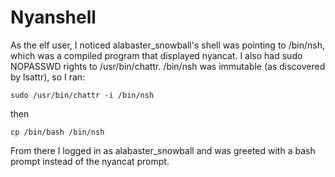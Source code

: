 # Nyanshell

As the elf user, I noticed alabaster_snowball's shell was pointing to /bin/nsh,
which was a compiled program that displayed nyancat. I also had sudo NOPASSWD
rights to /usr/bin/chattr. /bin/nsh was immutable (as discovered by lsattr), so
I ran:

`sudo /usr/bin/chattr -i /bin/nsh`

then

`cp /bin/bash /bin/nsh`

From there I logged in as alabaster_snowball and was greeted with a bash prompt
instead of the nyancat prompt.
